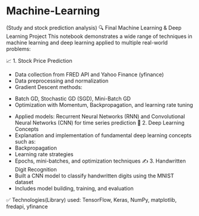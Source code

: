 # Machine-Learning
(Study and stock prediction analysis)
🔍 Final Machine Learning & Deep Learning Project
This notebook demonstrates a wide range of techniques in machine learning and deep learning applied to multiple real-world problems:

📈 1. Stock Price Prediction
-  Data collection from FRED API and Yahoo Finance (yfinance)
-  Data preprocessing and normalization
-  Gradient Descent methods:
  +  Batch GD, Stochastic GD (SGD), Mini-Batch GD
  +  Optimization with Momentum, Backpropagation, and learning rate tuning
-  Applied models: Recurrent Neural Networks (RNN) and Convolutional Neural Networks (CNN) for time series prediction
🧠 2. Deep Learning Concepts
-  Explanation and implementation of fundamental deep learning concepts such as:
-  Backpropagation
-  Learning rate strategies
-  Epochs, mini-batches, and optimization techniques
✍️ 3. Handwritten Digit Recognition
-  Built a CNN model to classify handwritten digits using the MNIST dataset
-  Includes model building, training, and evaluation

✅ Technologies(Library) used: TensorFlow, Keras, NumPy, matplotlib, fredapi, yfinance
